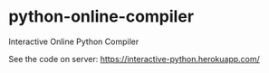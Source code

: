# python-online-compiler
Interactive Online Python Compiler

See the code on server:
https://interactive-python.herokuapp.com/

